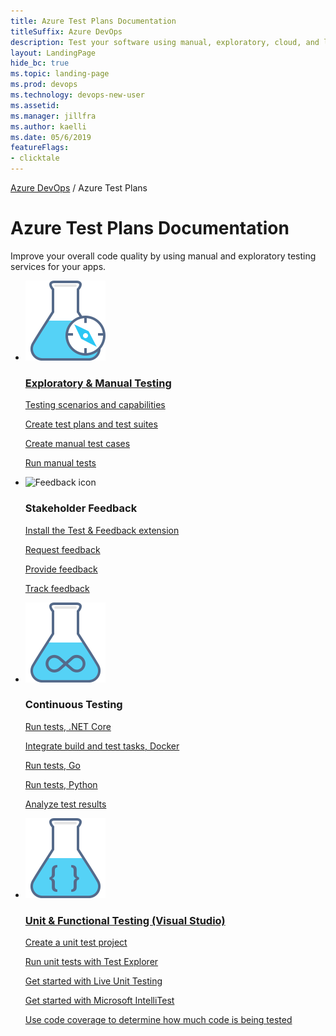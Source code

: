 ```yaml
---
title: Azure Test Plans Documentation
titleSuffix: Azure DevOps 
description: Test your software using manual, exploratory, cloud, and load testing tools to improve your overall code quality. 
layout: LandingPage
hide_bc: true
ms.topic: landing-page
ms.prod: devops 
ms.technology: devops-new-user
ms.assetid:  
ms.manager: jillfra 
ms.author: kaelli 
ms.date: 05/6/2019
featureFlags:
- clicktale 
---
```


<p><a href="/azure/devops/index">Azure DevOps</a>  /  Azure Test Plans</p>

# Azure Test Plans Documentation

Improve your overall code quality by using manual and exploratory testing services for your apps.

<ul class="panelContent cardsF">
    <li>
        <div class="cardSize">
            <div class="cardPadding">
                <div class="card">
                    <div class="cardImageOuter">
                        <div class="cardImage">
                            <img src="../_img/index/i_exploratory-testing.svg" alt="Exploratory testing icon" />
                        </div>
                    </div>
                    <div class="cardText">
                        <h3><a href="/azure/devops/test/index">Exploratory & Manual Testing</a></h3>
                        <p>
                            <a href="/azure/devops/test/overview">Testing scenarios and capabilities</a>
                        </p>
                        <p>
                            <a href="/azure/devops/test/create-a-test-plan">Create test plans and test suites</a>
                        </p>
                        <p>
                            <a href="/azure/devops/test/create-test-cases">Create manual test cases</a>
                        </p>
                        <p>
                            <a href="/azure/devops/test/run-manual-tests">Run manual tests</a>
                        </p>
                    </div>
                </div>
            </div>
        </div>
    </li>
    <li>
        <div class="cardSize">
            <div class="cardPadding">
                <div class="card">
                    <div class="cardImageOuter">
                        <div class="cardImage">
                            <img src="https://docs.microsoft.com/media/common/i_feedback.svg" alt="Feedback icon" />
                        </div>
                    </div>
                    <div class="cardText">
                        <h3>Stakeholder Feedback</h3>
                        <p>
                            <a href="/azure/devops/test/perform-exploratory-tests">Install the Test & Feedback extension</a>
                        </p>
                        <p>
                            <a href="/azure/devops/test/request-stakeholder-feedback">Request feedback</a>
                        </p>
                        <p>
                            <a href="/azure/devops/test/provide-stakeholder-feedback">Provide feedback</a>
                        </p>
                        <p>
                            <a href="/azure/devops/test/track-stakeholder-feedback">Track feedback</a>
                        </p>
                    </div>
                </div>
            </div>
        </div>
    </li>
    <li>
        <div class="cardSize">
            <div class="cardPadding">
                <div class="card">
                    <div class="cardImageOuter">
                        <div class="cardImage">
                            <img src="../_img/index/i_continuous-testing.svg" alt="Continuous testing icon" />
                        </div>
                    </div>
                    <div class="cardText">
                        <h3>Continuous Testing</h3>
                        <p>
                            <a href="/azure/devops/pipelines/languages/dotnet-core#run-your-tests?toc=/azure/devops/test-plans/toc.json&bc=/azure/devops/test/breadcrumb/toc.json">Run tests, .NET Core</a>
                        </p>
                        <p>
                            <a href="/azure/devops/pipelines/languages/docker#integrate-build-and-test-tasks?toc=/azure/devops/test-plans/toc.json&bc=/azure/devops/test/breadcrumb/toc.json">Integrate build and test tasks, Docker</a>
                        </p>
                        <p>
                            <a href="/azure/devops/pipelines/languages/go#test?toc=/azure/devops/test-plans/toc.json&bc=/azure/devops/test/breadcrumb/toc.json">Run tests, Go</a>
                        </p>
                        <p>
                            <a href="/azure/devops/pipelines/languages/python#run-tests?toc=/azure/devops/test-plans/toc.json&bc=/azure/devops/test/breadcrumb/toc.json">Run tests, Python</a>
                        </p>
                        <p>
                            <a href="/azure/devops/pipelines/test/test-analytics?toc=/azure/devops/test-plans/toc.json&bc=/azure/devops/test/breadcrumb/toc.json">Analyze test results</a>
                        </p>
                    </div>
                </div>
            </div>
        </div>
    </li>
    <li>
        <div class="cardSize">
            <div class="cardPadding">
                <div class="card">
                    <div class="cardImageOuter">
                        <div class="cardImage">
                            <img src="../_img/index/i_unit-testing.svg" alt="Unit and functional testing icon" />
                        </div>
                    </div>
                    <div class="cardText">
                        <h3><a href="/visualstudio/test/unit-test-your-code">Unit &amp; Functional Testing (Visual Studio)</a></h3>
                        <p>
                            <a href="/visualstudio/test/create-a-unit-test-project">Create a unit test project</a>
                        </p>
                        <p>
                            <a href="/visualstudio/test/run-unit-tests-with-test-explorer">Run unit tests with Test Explorer</a>
                        </p>
                        <p>
                            <a href="/visualstudio/test/live-unit-testing-start">Get started with Live Unit Testing</a>
                        </p>
                        <p>
                            <a href="/visualstudio/test/intellitest-manual/getting-started">Get started with Microsoft IntelliTest</a>
                        </p>
                        <p>
                            <a href="/visualstudio/test/using-code-coverage-to-determine-how-much-code-is-being-tested">Use code coverage to determine how much code is being tested</a>
                        </p>
                    </div>
                </div>
            </div>
        </div>
    </li>
<!---
    <li>
        <div class="cardSize">
            <div class="cardPadding">
                <div class="card">
                    <div class="cardImageOuter">
                        <div class="cardImage">
                            <img src="https://docs.microsoft.com/media/common/i_tools.svg" alt="Settings icon" />
                        </div>
                    </div>
                    <div class="cardText">
                        <h3>Test Settings</h3>
                        <p>
                            <a href="/azure/devops/test/how-long-to-keep-test-results">Test retention policies</a>
                        </p>
                        <p>
                            <a href="/azure/devops/organizations/security/set-project-collection-level-permissions">Configure permissions</a>
                        </p>
                        <p>
                            <a href="/azure/devops/organizations/security/set-permissions-access-work-tracking#create-child-nodes-modify-work-items-under-an-area-path">Set area path test permissions</a>
                        </p>
                    </div>
                </div>
            </div>
        </div>
    </li>
-->
</ul>